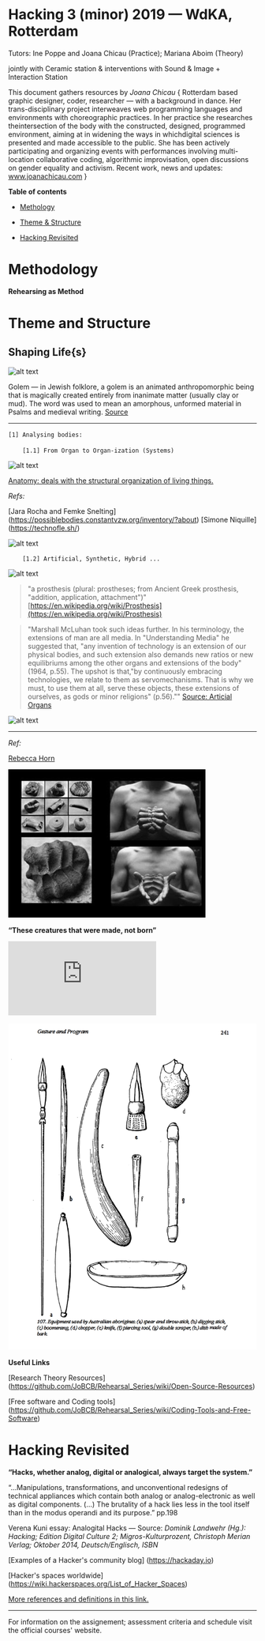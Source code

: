 # Hacking 3 (minor) 2019 — WdKA, Rotterdam
Tutors: Ine Poppe and Joana Chicau (Practice); Mariana Aboim (Theory)

jointly with Ceramic station & interventions with Sound & Image +  Interaction Station

This document gathers resources by _Joana Chicau_ { Rotterdam based graphic designer, coder, researcher — with a background in dance. Her trans-disciplinary project interweaves web programming languages and environments with choreographic practices. In her practice she researches theintersection of the body with the constructed, designed, programmed environment, aiming at in widening the ways in whichdigital sciences is presented and made accessible to the public. She has been actively participating and organizing events with performances involving multi-location collaborative coding, algorithmic improvisation, open discussions on gender equality and activism. Recent work, news and updates: www.joanachicau.com }

**Table of contents**

* [Methology](#Methodology)

* [Theme & Structure](#Theme-and-Structure)

* [Hacking Revisited](#Hacking%20Revisited)


# Methodology


**Rehearsing as Method**

# Theme and Structure

## Shaping Life{s} 


![alt text](https://upload.wikimedia.org/wikipedia/commons/9/9f/Prague-golem-reproduction.jpg "Golem")

Golem — in Jewish folklore, a golem is an animated anthropomorphic being that is magically created entirely from inanimate matter (usually clay or mud). The word was used to mean an amorphous, unformed material in Psalms and medieval writing. [Source](https://en.wikipedia.org/wiki/Golem)

---

	[1] Analysing bodies:

		[1.1] From Organ to Organ-ization (Systems)
    
![alt text](https://upload.wikimedia.org/wikipedia/commons/5/55/Foetal_positions_in_uterus%2C_pregnant_female_Wellcome_L0000845.jpg)
   
    
[Anatomy: deals with the structural organization of living things.](https://en.wikipedia.org/wiki/Anatomy)


_Refs:_

[Jara Rocha and Femke Snelting] (https://possiblebodies.constantvzw.org/inventory/?about)
[Simone Niquille] (https://technofle.sh/)


![alt text](https://www.dansedanse.ca/sites/default/files/cmc-body_3-_0.jpg)


		[1.2] Artificial, Synthetic, Hybrid ...

![alt text](https://upload.wikimedia.org/wikipedia/commons/8/81/Eiserne_Hand_Glasnegativ_6_cropped.jpg)

> "a prosthesis (plural: prostheses; from Ancient Greek prosthesis, "addition, application, attachment")"
[https://en.wikipedia.org/wiki/Prosthesis](https://en.wikipedia.org/wiki/Prosthesis)

> "Marshall McLuhan took such ideas further. In his terminology, the extensions of man are all media. In "Understanding Media" he suggested that, "any invention of technology is an extension of our physical bodies, and such extension also demands new ratios or new equilibriums among the other organs and extensions of the body" (1964, p.55).
The upshot is that,"by continuously embracing technologies, we relate to them as servomechanisms. That is why we must, to use them at all, serve these objects, these extensions of ourselves, as gods or minor religions" (p.56)."" [Source: Articial Organs](http://www.nous.org.uk/art.org.html)

![alt text](https://www.dansedanse.ca/sites/default/files/cmc-body_3-_0.jpg)

---

_Ref:_

[Rebecca Horn](https://www.youtube.com/watch?v=6uEkq3IBIf0)

![alt text](https://github.com/JoBCB/HackingP3_2019/blob/master/Orozco.jpg "Orozco")

**“These creatures that were made, not born”**

![alt text](https://github.com/JoBCB/HackingP3_2019/blob/master/Gods_and_Robots_Myths_and_Machines.md "Read text")

![alt text](https://github.com/JoBCB/HackingP3_2019/blob/master/Gesture_Program.png "Gesture and Program")





**Useful Links**

[Research Theory Resources] (https://github.com/JoBCB/Rehearsal_Series/wiki/Open-Source-Resources)

[Free software and Coding tools] (https://github.com/JoBCB/Rehearsal_Series/wiki/Coding-Tools-and-Free-Software)


# Hacking Revisited

**“Hacks, whether analog, digital or analogical, always target the system.”** 


“…Manipulations, transformations, and unconventional redesigns of technical appliances which contain both analog or analog-electronic as well as digital components. (...) The brutality of a hack lies less in the tool itself than in the modus operandi and its purpose.” pp.198

Verena Kuni essay: Analogital Hacks — Source: _Dominik Landwehr (Hg.): Hacking; Edition Digital Culture 2; Migros-Kulturprozent, Christoph Merian Verlag; Oktober 2014, Deutsch/Englisch, ISBN_


[Examples of a Hacker's community blog] (https://hackaday.io)

[Hacker's spaces worldwide] (https://wiki.hackerspaces.org/List_of_Hacker_Spaces)


[More references and definitions in this link.](https://github.com/JoBCB/HackingP3_2019/blob/master/Hacking_Glossaries_Meanings.md)

---

For information on the assignement; assessment criteria and schedule visit the official courses' website.
